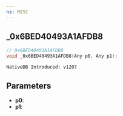 ```yaml
---
ns: MISC
---
```

## _0x6BED40493A1AFDB8

```c
// 0x6BED40493A1AFDB8
void _0x6BED40493A1AFDB8(Any p0, Any p1);
```

```
NativeDB Introduced: v1207
```

## Parameters
* **p0**:
* **p1**:
